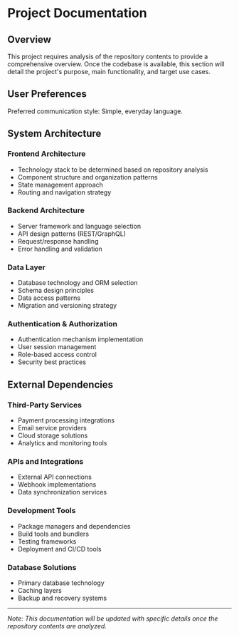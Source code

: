 # Project Documentation

## Overview

This project requires analysis of the repository contents to provide a comprehensive overview. Once the codebase is available, this section will detail the project's purpose, main functionality, and target use cases.

## User Preferences

Preferred communication style: Simple, everyday language.

## System Architecture

### Frontend Architecture
- Technology stack to be determined based on repository analysis
- Component structure and organization patterns
- State management approach
- Routing and navigation strategy

### Backend Architecture
- Server framework and language selection
- API design patterns (REST/GraphQL)
- Request/response handling
- Error handling and validation

### Data Layer
- Database technology and ORM selection
- Schema design principles
- Data access patterns
- Migration and versioning strategy

### Authentication & Authorization
- Authentication mechanism implementation
- User session management
- Role-based access control
- Security best practices

## External Dependencies

### Third-Party Services
- Payment processing integrations
- Email service providers
- Cloud storage solutions
- Analytics and monitoring tools

### APIs and Integrations
- External API connections
- Webhook implementations
- Data synchronization services

### Development Tools
- Package managers and dependencies
- Build tools and bundlers
- Testing frameworks
- Deployment and CI/CD tools

### Database Solutions
- Primary database technology
- Caching layers
- Backup and recovery systems

---

*Note: This documentation will be updated with specific details once the repository contents are analyzed.*